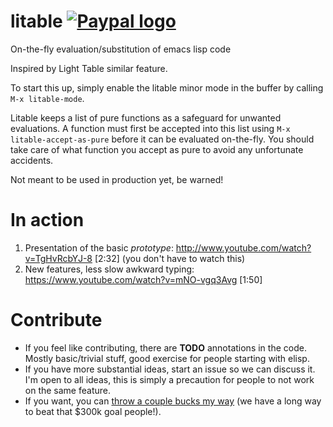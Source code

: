 litable [![Paypal logo](https://www.paypalobjects.com/en_US/i/btn/btn_donate_LG.gif)](https://www.paypal.com/cgi-bin/webscr?cmd=_s-xclick&hosted_button_id=TAWNECQR3TTUY)
=======

On-the-fly evaluation/substitution of emacs lisp code

Inspired by Light Table similar feature.

To start this up, simply enable the litable minor mode in the buffer by calling `M-x litable-mode`.

Litable keeps a list of pure functions as a safeguard for unwanted evaluations. A function must first be accepted into this list using `M-x litable-accept-as-pure` before it can be evaluated on-the-fly. You should take care of what function you accept as pure to avoid any unfortunate accidents.

Not meant to be used in production yet, be warned!

In action
=======

1. Presentation of the basic *prototype*: http://www.youtube.com/watch?v=TgHvRcbYJ-8 [2:32] \(you don't have to watch this\)
2. New features, less slow awkward typing: https://www.youtube.com/watch?v=mNO-vgq3Avg [1:50]

Contribute
=======

* If you feel like contributing, there are **TODO** annotations in the code. Mostly basic/trivial stuff, good exercise for people starting with elisp.
* If you have more substantial ideas, start an issue so we can discuss it. I'm open to all ideas, this is simply a precaution for people to not work on the same feature.
* If you want, you can [throw a couple bucks my way](https://www.paypal.com/cgi-bin/webscr?cmd=_s-xclick&hosted_button_id=TAWNECQR3TTUY) \(we have a long way to beat that $300k goal people!\).
